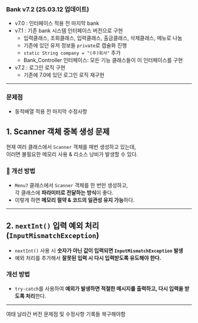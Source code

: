 ### Bank v7.2 (25.03.12 업데이트)
- v7.0 : 인터페이스 적용 전 마지막 bank
- v7.1 : 기존 bank 시스템 인터페이스 버전으로 구현
  - 입력클래스, 조회클래스, 입력클래스, 출금클래스, 삭제클래스, 메뉴로 나눔
  - 기존에 있던 유저 정보들 `private`로 캡슐화 진행
  - `static String company = "(주)회사"` 추가
  - Bank_Controller 인터페이스: 모든 기능 클래스들이 이 인터페이스를 구현
- v7.2 : 로그인 로직 구현
  - 기존에 7.0에 있던 로그인 로직 재구현
  
---
### 문제점
- 동적배열 적용 전 마지막 수정사항
  
## 1. Scanner 객체 중복 생성 문제
현재 여러 클래스에서 `Scanner` 객체를 매번 생성하고 있는데,  
이러면 불필요한 메모리 사용 & 리소스 낭비가 발생할 수 있다.

### 🔹 개선 방법
- `Menu7` 클래스에서 `Scanner` 객체를 한 번만 생성하고,  
  각 클래스에 **파라미터로 전달하는 방식**이 좋다.
- 이렇게 하면 **메모리 절약 & 코드의 일관성 유지 가능**하다.

---

## 2. `nextInt()` 입력 예외 처리 (`InputMismatchException`)
- `nextInt()` 사용 시 **숫자가 아닌 값이 입력되면 `InputMismatchException` 발생**  
- 예외 처리를 추가해서 **잘못된 입력 시 다시 입력받도록 유도해야 한다.**  

### 개선 방법
- `try-catch`를 사용하여 **예외가 발생하면 적절한 메시지를 출력하고, 다시 입력을 받도록 처리**한다.

---
여태 날라간 버전 문제점 및 수정사항 기록들 복구해야함
